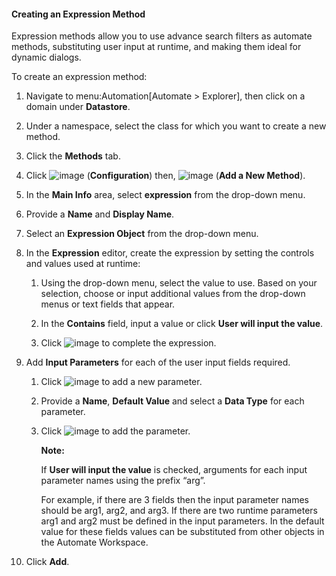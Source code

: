 #### Creating an Expression Method

Expression methods allow you to use advance search filters as automate
methods, substituting user input at runtime, and making them ideal for
dynamic dialogs.

To create an expression method:

1.  Navigate to menu:Automation\[Automate \> Explorer\], then click on a
    domain under **Datastore**.

2.  Under a namespace, select the class for which you want to create a
    new method.

3.  Click the **Methods** tab.

4.  Click ![image](../images/1847.png) (**Configuration**) then,
    ![image](../images/1862.png) (**Add a New Method**).

5.  In the **Main Info** area, select **expression** from the drop-down
    menu.

6.  Provide a **Name** and **Display Name**.

7.  Select an **Expression Object** from the drop-down menu.

8.  In the **Expression** editor, create the expression by setting the
    controls and values used at runtime:

    1.  Using the drop-down menu, select the value to use. Based on your
        selection, choose or input additional values from the drop-down
        menus or text fields that appear.

    2.  In the **Contains** field, input a value or click **User will
        input the value**.

    3.  Click ![image](../images/1863.png) to complete the expression.

9.  Add **Input Parameters** for each of the user input fields required.

    1.  Click ![image](../images/2366.png) to add a new parameter.

    2.  Provide a **Name**, **Default Value** and select a **Data Type**
        for each parameter.

    3.  Click ![image](../images/1863.png) to add the parameter.

        **Note:**

        If **User will input the value** is checked, arguments for each
        input parameter names using the prefix “arg”.

        For example, if there are 3 fields then the input parameter
        names should be arg1, arg2, and arg3. If there are two runtime
        parameters arg1 and arg2 must be defined in the input
        parameters. In the default value for these fields values can be
        substituted from other objects in the Automate Workspace.

        </div>

10. Click **Add**.

